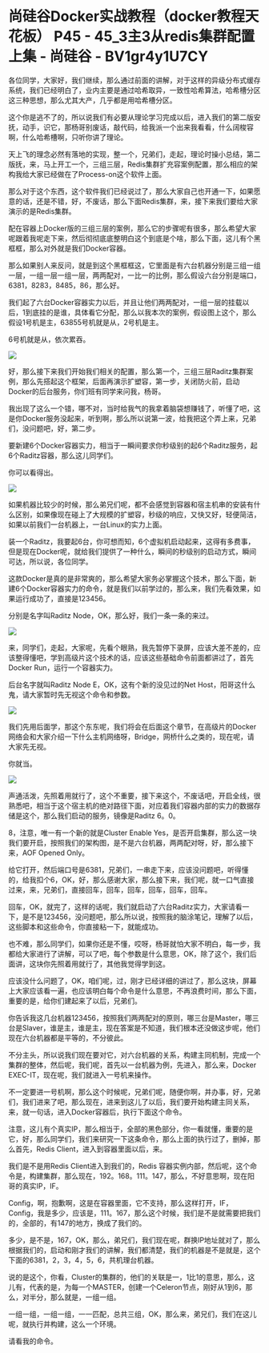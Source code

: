 # 尚硅谷Docker实战教程（docker教程天花板） P45 - 45_3主3从redis集群配置上集 - 尚硅谷 - BV1gr4y1U7CY

各位同学，大家好，我们继续，那么通过前面的讲解，对于这样的异级分布式缓存系统，我们已经明白了，业内主要是通过哈希取异，一致性哈希算法，哈希槽分区这三种思想，那么尤其大产，几乎都是用哈希槽分区。

这个你是逃不了的，所以说我们有必要从理论学习完成以后，进入我们的第二版安抚，动手，识它，那杨哥别废话，敲代码，给我派一个出来我看看，什么阔梭容啊，什么哈希槽啊，只听你讲了理论。

天上飞的理念必然有落地的实现，整一个，兄弟们，走起，理论时操小总结，第二版抚，来，马上开工一个，三组三层，Redis集群扩充容案例配置，那么相应的架构我给大家已经做在了Process-on这个软件上面。

那么对于这个东西，这个软件我们已经说过了，那么大家自己也开通一下，如果愿意的话，还是不错，好，不废话，那么下面Redis集群，来，接下来我们要给大家演示的是Redis集群。

配在容器上Docker版的三组三层的案例，那么它的步骤呢有很多，那么希望大家呢跟着我呢走下来，然后彻彻底底整明白这个到底是个啥，那么下面，这儿有个黑框框，那么对外就是我们Docker容器。

那么如果别人来反问，就是到这个黑框框这，它里面是有六台机器分别是三组一组一层，一组一层一组一层，两两配对，一比一的比例，那么假设六台分别是端口，6381，8283，8485，86，那么好。

我们起了六台Docker容器实力以后，并且让他们两两配对，一组一层的挂载以后，1到底挂的是谁，具体看它分配，那么以我本次的案例，假设图上这个，那么假设1号机是主，63855号机就是从，2号机是主。

6号机就是从，依次累吞。

![](img/5ddfa3b5081d8c9dea2488990e4e514b_1.png)

好，那么接下来我们开始我们相关的配置，那么第一个，三组三层Raditz集群案例，那么先搭起这个框架，后面再演示扩塑容，第一步，关闭防火前，启动Docker的后台服务，你们班有同学来问我，杨哥。

我出现了这么一个错，哪不对，当时给我气的我拿着脑袋想赚钱了，听懂了吧，这是你Docker服务没起来，听到啊，那么所以说第一波，给我把这个弄上来，兄弟们，没问题吧，好，第二步。

要新建6个Docker容器实力，相当于一瞬间要求你秒级别的起6个Raditz服务，起6个Raditz容器，那么这儿同学们。

你可以看得出。

![](img/5ddfa3b5081d8c9dea2488990e4e514b_3.png)

如果机器比较少的时候，那么弟兄们呢，都不会感觉到容器和宿主机串的安装有什么区别，如果像现在碰上了大规模的扩塑容，秒级的响应，又快又好，轻便简洁，如果以前我们一台机器上，一台Linux的实力上面。

装一个Raditz，我要起6台，你可想而知，6个虚拟机启动起来，这得有多费事，但是现在Docker呢，就给我们提供了一种什么，瞬间的秒级别的启动方式，瞬间可达，所以说，各位同学。

这款Docker是真的是非常爽的，那么希望大家务必掌握这个技术，那么下面，新建6个Docker容器实力的命令，就是我们以前学过的，那么来，我们先看效果，如果运行成功了，直接是123456。

分别是名字叫Raditz Node，OK，那么好，我们一条一条的来过。

![](img/5ddfa3b5081d8c9dea2488990e4e514b_5.png)

来，同学们，走起，大家呢，先看个眼熟，我先暂停下录屏，应该大差不差的，应该整得懂吧，学到高级片这个技术的话，应该这些基础命令前面都讲过了，首先Docker Run，运行一个容器实力。

后台名字就叫Raditz Node E，OK，这有个新的没见过的Net Host，阳哥这什么鬼，请大家暂时先无视这个命令和参数。

![](img/5ddfa3b5081d8c9dea2488990e4e514b_7.png)

我们先用后面学，那这个东东呢，我们将会在后面这个章节，在高级片的Docker网络会和大家介绍一下什么主机网络呀，Bridge，网桥什么之类的，现在呢，请大家先无视。

你就当。

![](img/5ddfa3b5081d8c9dea2488990e4e514b_9.png)

声通活泼，先照着用就行了，这个不重要，接下来这个，不废话吧，开启全线，很熟悉吧，相当于这个宿主机的绝对路径下面，对应着我们容器内部的实力的数据存储是这个，那么我们启动的服务，镜像是Raditz 6。0。

8，注意，唯一有一个新的就是Cluster Enable Yes，是否开启集群，那么这一块我们要开启，按照我们的架构图，是不是六台机器，两两配对呀，好，那么接下来，AOF Opened Only。

给它打开，然后端口号是6381，兄弟们，一串走下来，应该没问题吧，听得懂的，给我扣个6，OK，好，那么感谢大家，那么接下来，我们呢，就一口气直接过来，来，兄弟们，直接回车，回车，回车，回车，回车，回车。

回车，OK，就完了，这样的话呢，我们就启动了六台Raditz实力，大家请看一下，是不是123456，没问题吧，那么所以说，按照我的脑涂笔记，理解了以后，这些脚本和这些命令，你直接粘一下，就能成功。

也不难，那么同学们，如果你还是不懂，哎呀，杨哥就怕大家不明白，每一步，我都给大家进行了讲解，可以了吧，每个参数是什么意思，OK，除了这个，我们后面讲，这块你先照着用就行了，其他我觉得学到这。

应该没什么问题了，OK，咱们呢，过，刚才已经详细的讲过了，那么这块，屏幕上大家应该看一遍，也应该明白每个命令是什么意思，不再浪费时间，那么下面，重要的是，给你们建起来了以后，兄弟们。

你告诉我这几台机器123456，按照我们两两配对的原则，哪三台是Master，哪三台是Slaver，谁是主，谁是主，现在答案是不知道，我们根本还没做这步呢，他们现在六台机器都是平等的，不分彼此。

不分主头，所以说我们现在要对它，对六台机器的关系，构建主同机制，完成一个集群的整体，然后呢，我们呢，首先以一台机器为例，先进入，那么来，Docker EXEC-IT，现在呢，我们就进入一号机来操作。

不一定要进一号机啊，那么这个时候呢，兄弟们呢，随便你啊，并办事，好，兄弟们，我们进来了吧，那么现在，进来到这儿了以后，我们要开始构建主同关系，来，就一句话，进入Docker容器后，执行下面这个命令。

注意，这儿有个真实IP，那么相当于，全部的黑色部分，你一看就懂，重要的是它，好，那么同学们，我们来研究一下这条命令，那么上面的执行过了，删掉，那么首先，Redis Client，进入到容器里面以后，来。

我们是不是用Redis Client进入到我们的，Redis 容器实例内部，然后呢，这个命令是，构建集群，那么现在，192。168。111。147，那么，不好意思啊，现在阳哥的真实IP，IF。

Config，啊，抱歉啊，这是在容器里面，它不支持，那么这样打开，IF，Config，我是多少，应该是，111。167，那么这个时候，我们是不是就需要把我们的，全部的，有147的地方，换成了我们的。

多少，是不是，167，OK，那么，弟兄们，我们现在呢，群换IP地址就对了，那么根据我们的，启动和刚才我们的讲解，我们都清楚，我们的机器是不是就是，这个下面的6381，2，3，4，5，6，共机理台机器。

说的是这个，你看，Cluster的集群的，他们的关联是一，1比1的意思，那么，这儿有，代表的是，为每一个MASTER，创建一个Celeron节点，刚好从1到6，那么，对半分，那么就是，一组一组。

一组一组，一组一组，一一匹配，总共三组，OK，那么来，弟兄们，我们在这儿呢，就执行并构建，这么一个环境。

请看我的命令。